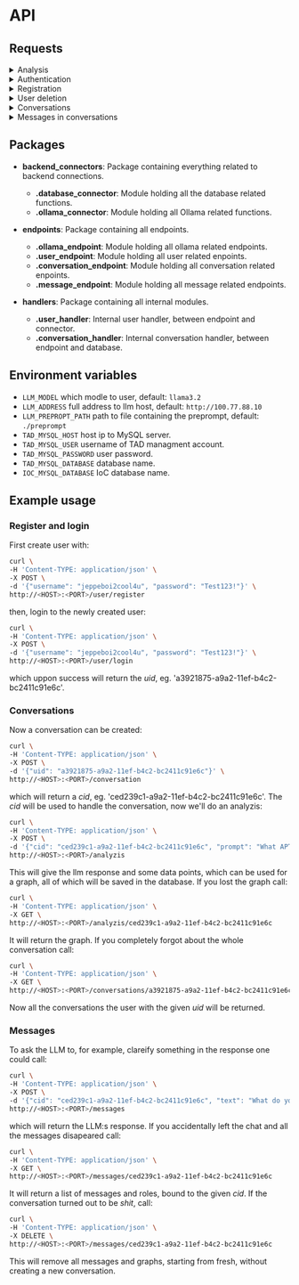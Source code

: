 # API

## Requests

<details>

<summary>Analysis</summary>

### POST

sends a question to the llm and gives the llm response as a response.

    http://<HOST>:<PORT>/analyzis

#### Request body

```json
{
    "prompt": "<PROMPT>",
    "cid": "<CONVERSATION_ID"
}
```

#### Response body

```json
{
	"response": "<LLM_RESPONSE>",
	"mesage": "<RESONSE_MESSAGE>",
	"data_points": {
		"ENTRY_2": "<FLOAT>",
		"ENRTY_1": "<FLOAT>"
	}
}
```

#### Failed

```json
{
    "mesage": "<RESONSE_MESSAGE>"
} 
```

### GET

Get graph from previous analyzis call.

    http://<HOST>:<PORT>/analyzis/<CONVERSATION_ID>

#### Response body

```json
{
	"mesage": "<RESONSE_MESSAGE>",
	"data_points": {
		"ENTRY_2": "<FLOAT>",
		"ENRTY_1": "<FLOAT>"
	}
}
```

#### Failed

```json
{
    "mesage": "<RESONSE_MESSAGE>"
} 
```

</details>
<details>

<summary>Authentication</summary>

### POST

Signs the user in and returns their UID.

    http://<HOST>:<PORT>/user/login

#### Request body

```json
{
    "username": "<username>",
    "password": "<password>"
}
```

#### Response body

```json
{
    "mesage": "<RESONSE_MESSAGE>",
    "uid": "<user id>"
}
```

#### Failed

```json
{
    "mesage": "<RESONSE_MESSAGE>"
}
```


</details>
<details>

<summary>Registration</summary>

### POST

Registers a new user.

    http://<HOST>:<PORT>/user/register

#### Request body

```json
{
    "username": "<username>",
    "password": "<password>"
}
```

#### Response body

```json
{
    "mesage": "<RESONSE_MESSAGE>"
}
```

#### Failed

```json
{
    "mesage": "<ERROR_MESSAGE>"
}
```

</details>

<details>

<summary>User deletion</summary>

### DELETE

Deletes a user and all conversations.

    http://<HOST>:<PORT>/user/<UID>

#### Request body

```json
{
    "username": "<username>",
    "password": "<password>"
}
```

#### Response body

```json
{
    "mesage": "<RESONSE_MESSAGE>"
}
```

#### Failed

```json
{
    "mesage": "<ERROR_MESSAGE>"
}
```

</details>


<details>

<summary>Conversations</summary>

### POST

Create a new conversation.

    http://<HOST>:<PORT>/conversations

#### Request body

```json
{
    "uid": "<USER_ID>",
    "title": "TITLE"
}
```

#### Response body

```json
{
    "mesage": "<RESONSE_MESSAGE>"
    "cid": "<CONVERSATION_ID>"
}
```

#### Failed

```json
{
    "mesage": "<ERROR_MESSAGE>"
}
```

### POST

Create a new conversation.

    http://<HOST>:<PORT>/conversations

#### Request body

```json
{
    "uid": "<USER_ID>",
    "title": "TITLE"
}
```

#### Response body

```json
{
    "mesage": "<RESONSE_MESSAGE>"
    "cid": "<CONVERSATION_ID>"
}
```

#### Failed

```json
{
    "mesage": "<ERROR_MESSAGE>"
}
```
### GET

Get all user conversations.

    http://<HOST>:<PORT>/conversation/<USER_ID>

#### Response body

```json
{
    "mesage": "<RESONSE_MESSAGE>"
    "conversations": {
        "<CONVERSATION_ID_1>": "<CONVERSATION_TITLE_1>",
        "<CONVERSATION_ID_2>": "<CONVERSATION_TITLE_2>"
    }
}
```

#### Failed

```json
{
    "mesage": "<ERROR_MESSAGE>"
}
```

### DELETE

Deletes a conversation(s).

    http://<HOST>:<PORT>/conversations

#### Request body

It will follow *option 2* if both the *cid* and *uid* is given.

##### Option 1 delete all conversations

```json
{
    "uid": "<USER_ID>",
}
```

##### Option 2 delete one conversation

```json
{
    "cid": "<CONVERSATION_ID>",
}
```

#### Response body

```json
{
    "mesage": "success"
}
```

#### Failed

```json
{
    "mesage": "<ERROR_MESSAGE>"
}
```

</details>

<details>

<summary>Messages in conversations</summary>

Adds a message to an already existing conversation.

### POST

    http://<HOST>:<PORT>/messages

#### Request body

```json
{
    "cid": "<CONVERSATION_ID>",
    "text": "<TEXT>"
}
```

#### Response body

```json
{
    "mesage": "success",
    "response": "<LLM_RESPONSE>"
}
```

#### Failed

```json
{
    "mesage": "<ERROR_MESSAGE>"
}
```

### GET

Get all messages for a conversation.

    http://<HOST>:<PORT>/messages/<CONVERSATION_ID>

#### Response body

```json
{
    "mesage": "success",
    "data_points": {
		"ENTRY_2": "<FLOAT>",
		"ENRTY_1": "<FLOAT>"
    },
    "conversation_history": [
        {
            "role": "<SENDER_ROLE_1>",
            "text": "<MESSAGE_TEXT_1>"
        },
        {
            "role": "<SENDER_ROLE_2>",
            "text": "<MESSAGE_TEXT_2>"
        }
    ]
}
```

#### Failed

```json
{
    "mesage": "<ERROR_MESSAGE>"
}
```

### DELETE

Removes all messages and the graph for a conversation.

    http://<HOST>:<PORT>/messages/<CONVERSATION_ID>

#### Response body

```json
{
    "mesage": "success"
}
```

#### Failed

```json
{
    "mesage": "<ERROR_MESSAGE>"
}
```

</details>

## Packages

- **backend_connectors**: Package containing everything related to backend connections.
    - **.database_connector**: Module holding all the database related functions.
    - **.ollama_connector**: Module holding all Ollama related functions.

- **endpoints**: Package containing all endpoints.
    - **.ollama_endpoint**: Module holding all ollama related endpoints.
    - **.user_endpoint**: Module holding all user related enpoints.
    - **.conversation_endpoint**: Module holding all conversation related enpoints.
    - **.message_endpoint**: Module holding all message related endpoints.

- **handlers**: Package containing all internal modules.
    - **.user_handler**: Internal user handler, between endpoint and connector.
    - **.conversation_handler**: Internal conversation handler, between endpoint and database.
 
## Environment variables

- `LLM_MODEL` which modle to user, default: `llama3.2`
- `LLM_ADDRESS` full address to llm host, default: `http://100.77.88.10`
- `LLM_PREPROPT_PATH` path to file containing the preprompt, default: `./preprompt`
- `TAD_MYSQL_HOST` host ip to MySQL server.
- `TAD_MYSQL_USER` username of TAD managment account.
- `TAD_MYSQL_PASSWORD` user password.
- `TAD_MYSQL_DATABASE` database name.
- `IOC_MYSQL_DATABASE` IoC database name.

## Example usage

### Register and login

First create user with:

``` bash
curl \
-H 'Content-TYPE: application/json' \
-X POST \
-d '{"username": "jeppeboi2cool4u", "password": "Test123!"}' \
http://<HOST>:<PORT>/user/register
```

then, login to the newly created user:

``` bash
curl \
-H 'Content-TYPE: application/json' \
-X POST \
-d '{"username": "jeppeboi2cool4u", "password": "Test123!"}' \
http://<HOST>:<PORT>/user/login
```

which uppon success will return the *uid*, eg. 'a3921875-a9a2-11ef-b4c2-bc2411c91e6c'.

### Conversations

Now a conversation can be created:

``` bash
curl \
-H 'Content-TYPE: application/json' \
-X POST \
-d '{"uid": "a3921875-a9a2-11ef-b4c2-bc2411c91e6c"}' \
http://<HOST>:<PORT>/conversation
```

which will return a *cid*, eg. 'ced239c1-a9a2-11ef-b4c2-bc2411c91e6c'. The *cid* will be used to handle the conversation, now we'll do an analyzis:

``` bash
curl \
-H 'Content-TYPE: application/json' \
-X POST \
-d '{"cid": "ced239c1-a9a2-11ef-b4c2-bc2411c91e6c", "prompt": "What APT is could be responsible for an attack that includes: Adversaries may encrypt data on target systems or on large numbers of systems in a network to interrupt availability to system and network resources."}' \
http://<HOST>:<PORT>/analyzis
```

This will give the llm response and some data points, which can be used for a graph, all of which will be saved in the database. If you lost the graph call:

``` bash
curl \
-H 'Content-TYPE: application/json' \
-X GET \
http://<HOST>:<PORT>/analyzis/ced239c1-a9a2-11ef-b4c2-bc2411c91e6c
```

It will return the graph. If you completely forgot about the whole conversation call:

``` bash
curl \
-H 'Content-TYPE: application/json' \
-X GET \
http://<HOST>:<PORT>/conversations/a3921875-a9a2-11ef-b4c2-bc2411c91e6c
```

Now all the conversations the user with the given *uid* will be returned.

### Messages

To ask the LLM to, for example, clareify something in the response one could call:

``` bash
curl \
-H 'Content-TYPE: application/json' \
-X POST \
-d '{"cid": "ced239c1-a9a2-11ef-b4c2-bc2411c91e6c", "text": "What do you mean?"}' \
http://<HOST>:<PORT>/messages
```

which will return the LLM:s response. If you accidentally left the chat and all the messages disapeared call:

``` bash
curl \
-H 'Content-TYPE: application/json' \
-X GET \
http://<HOST>:<PORT>/messages/ced239c1-a9a2-11ef-b4c2-bc2411c91e6c
```

It will return a list of messages and roles, bound to the given *cid*. If the conversation turned out to be *shit*, call:

``` bash
curl \
-H 'Content-TYPE: application/json' \
-X DELETE \
http://<HOST>:<PORT>/messages/ced239c1-a9a2-11ef-b4c2-bc2411c91e6c
```

This will remove all messages and graphs, starting from fresh, without creating a new conversation.
